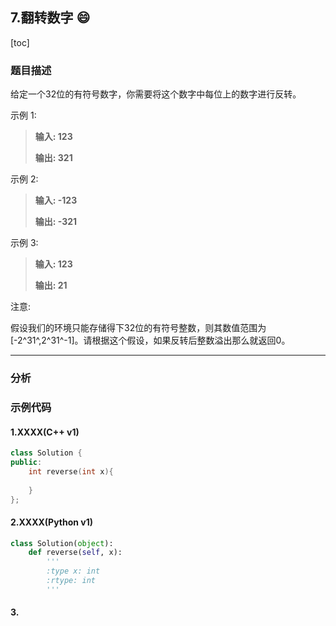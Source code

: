 ## 7.翻转数字 :smile:

[toc]

### 题目描述

给定一个32位的有符号数字，你需要将这个数字中每位上的数字进行反转。

示例 1:

> **输入: 123**
>
> **输出: 321**

示例 2:
> **输入: -123**
>
> **输出: -321**

示例 3: 
> **输入: 123**
>
> **输出: 21**

注意:

假设我们的环境只能存储得下32位的有符号整数，则其数值范围为[-2^31^,2^31^-1]。请根据这个假设，如果反转后整数溢出那么就返回0。

---

### 分析



### 示例代码

#### 1.XXXX(C++ v1)

```C++
class Solution {
public: 
    int reverse(int x){
        
    }
};
```

#### 2.XXXX(Python v1)

```python
class Solution(object):
    def reverse(self, x):
        '''
        :type x: int
        :rtype: int
        '''
```

#### 3.


[^footnote]:快乐菜醒每一天!

